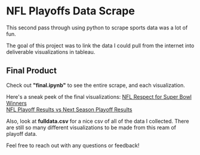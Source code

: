 # NFL Playoffs Data Scrape

This second pass through using python to scrape sports data was a lot of fun.

The goal of this project was to link the data I could pull from the internet into deliverable visualizations in tableau.

## Final Product

Check out **"final.ipynb"** to see the entire scrape, and each visualization.

Here's a sneak peek of the final visualizations:
[NFL Respect for Super Bowl Winners](/sbOdds/sbOddsSorted.png) <br>
[NFL Playoff Results vs Next Season Playoff Results](/sbhangover/nflplayoffresults.png) <br>

Also, look at **fulldata.csv** for a nice csv of all of the data I collected. There are still so many different visualizations to be made from this ream of playoff data.

Feel free to reach out with any questions or feedback!
